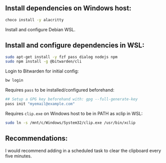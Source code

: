## Install dependencies on Windows host:

```bash
choco install -y alacritty
```

Install and configure Debian WSL. 


## Install and configure dependencies in WSL:
```bash
sudo apt-get install -y fzf pass dialog nodejs npm
sudo npm install -g @bitwarden/cli
```

Login to Bitwarden for initial config:

```bash
bw login
```

Requires `pass` to be installed/configured beforehand:

```bash
## Setup a GPG key beforehand with: gpg --full-generate-key
pass init "myemail@example.com"
```

Requires `clip.exe` on Windows host to be in PATH as xclip in WSL: 

```bash
sudo ln -s /mnt/c/Windows/System32/clip.exe /usr/bin/xclip
```

## Recommendations:

I would recommend adding in a scheduled task to clear the clipboard every five minutes.
